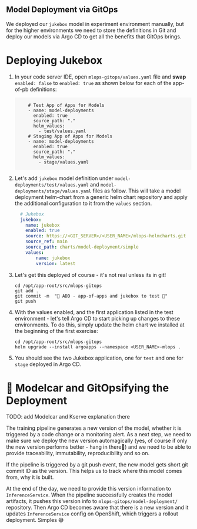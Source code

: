 ## Model Deployment via GitOps

We deployed our `jukebox` model in experiment environment manually, but for the higher environments we need to store the definitions in Git and deploy our models via Argo CD to get all the benefits that GitOps brings.

# Deploying Jukebox 

1. In your code server IDE, open `mlops-gitops/values.yaml` file and **swap** `enabled: false` to `enabled: true` as shown below for each of the app-of-pb definitions:

    <div class="highlight" style="background: #f7f7f7">
    <pre><code class="language-yaml">
        # Test App of Apps for Models
        - name: model-deployments
          enabled: true
          source_path: "."
          helm_values:
            - test/values.yaml
        # Staging App of Apps for Models
        - name: model-deployments
          enabled: true
          source_path: "."
          helm_values:
            - stage/values.yaml
    </code></pre></div>

2. Let's add `jukebox` model definition under `model-deployments/test/values.yaml` and `model-deployments/stage/values.yaml` files as follow. This will take a model deployment helm-chart from a generic helm chart repository and apply the additional configuration to it from the `values` section. 

    ```yaml
      # Jukebox
      jukebox:
        name: jukebox
        enabled: true
        source: https://<GIT_SERVER>/<USER_NAME>/mlops-helmcharts.git
        source_ref: main
        source_path: charts/model-deployment/simple
        values:
            name: jukebox
            version: latest
    ```
3. Let's get this deployed of course - it's not real unless its in git!

    ```bash#test
    cd /opt/app-root/src/mlops-gitops
    git add .
    git commit -m  "🐰 ADD - app-of-apps and jukebox to test 🐰"
    git push 
    ```

4. With the values enabled, and the first application listed in the test environment - let's tell Argo CD to start picking up changes to these environments. To do this, simply update the helm chart we installed at the beginning of the first exercise:

    ```bash#test
    cd /opt/app-root/src/mlops-gitops
    helm upgrade --install argoapps --namespace <USER_NAME>-mlops .
    ```

5. You should see the two Jukebox application, one for `test` and one for `stage` deployed in Argo CD. 


# 🚗 Modelcar and GitOpsifying the Deployment

TODO: add Modelcar and Kserve explanation there

The training pipeline generates a new version of the model, whether it is triggered by a code change or a monitoring alert. As a next step, we need to make sure we deploy the new version automagically (yes, of course if only the new version performs better - hang in there🤭) and we need to be able to provide traceability, immutability, reproducibility and so on.

If the pipeline is triggered by a git push event, the new model gets short git commit ID as the version. This helps us to track where this model comes from, why it is built. 

At the end of the day, we need to provide this version information to `InferenceService`. When the pipeline successfully creates the model artifacts, it pushes this version info to `mlops-gitops/model-deployment/` repository. Then Argo CD becomes aware that there is a new version and it updates `InferenceService` config on OpenShift, which triggers a rollout deployment. Simples 😅